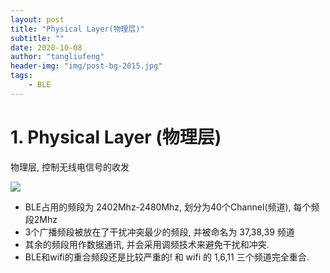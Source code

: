 ```yaml
---
layout: post
title: "Physical Layer(物理层)"
subtitle: ""
date: 2020-10-08
author: "tangliufeng"
header-img: "img/post-bg-2015.jpg"
tags: 
    - BLE
---
```


# 1. Physical Layer (物理层)

物理层, 控制无线电信号的收发

![](https://draapho.github.io/images/1713/ble-channel.png)

- BLE占用的频段为 2402Mhz-2480Mhz, 划分为40个Channel(频道), 每个频段2Mhz
- 3个广播频段被放在了干扰冲突最少的频段, 并被命名为 37,38,39 频道
- 其余的频段用作数据通讯, 并会采用调频技术来避免干扰和冲突.
- BLE和wifi的重合频段还是比较严重的! 和 wifi 的 1,6,11 三个频道完全重合.